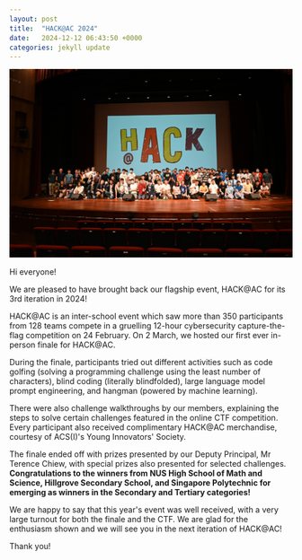 ```yaml
---
layout: post
title:  "HACK@AC 2024"
date:   2024-12-12 06:43:50 +0000
categories: jekyll update
---
```


<img src="/images/posts/2024-hackac-finale.jpg">

Hi everyone! 

We are pleased to have brought back our flagship event, HACK@AC for its 3rd iteration in 2024! 

HACK@AC is an inter-school event which saw more than 350 participants from 128 teams compete in a gruelling 12-hour cybersecurity capture-the-flag competition on 24 February. On 2 March, we hosted our first ever in-person finale for HACK@AC.

During the finale, participants tried out different activities such as code golfing (solving a programming challenge using the least number of characters), blind coding (literally blindfolded), large language model prompt engineering, and hangman (powered by machine learning).

There were also challenge walkthroughs by our members, explaining the steps to solve certain challenges featured in the online CTF competition. Every participant also received complimentary HACK@AC merchandise, courtesy of ACS(I)'s Young Innovators' Society.

The finale ended off with prizes presented by our Deputy Principal, Mr Terence Chiew, with special prizes also presented for selected challenges. **Congratulations to the winners from NUS High School of Math and Science, Hillgrove Secondary School, and Singapore Polytechnic for emerging as winners in the Secondary and Tertiary categories!**

We are happy to say that this year's event was well received, with a very large turnout for both the finale and the CTF. We are glad for the enthusiasm shown and we will see you in the next iteration of HACK@AC!

Thank you! 
 